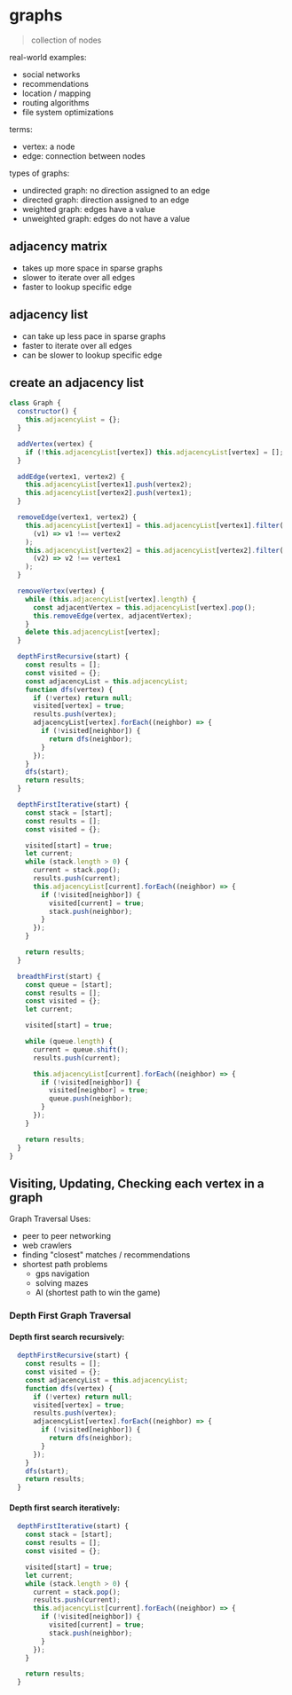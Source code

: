 # graphs

> collection of nodes

real-world examples:

- social networks
- recommendations
- location / mapping
- routing algorithms
- file system optimizations

terms:

- vertex: a node
- edge: connection between nodes

types of graphs:

- undirected graph: no direction assigned to an edge
- directed graph: direction assigned to an edge
- weighted graph: edges have a value
- unweighted graph: edges do not have a value

## adjacency matrix

- takes up more space in sparse graphs
- slower to iterate over all edges
- faster to lookup specific edge

## adjacency list

- can take up less pace in sparse graphs
- faster to iterate over all edges
- can be slower to lookup specific edge

## create an adjacency list

```js
class Graph {
  constructor() {
    this.adjacencyList = {};
  }

  addVertex(vertex) {
    if (!this.adjacencyList[vertex]) this.adjacencyList[vertex] = [];
  }

  addEdge(vertex1, vertex2) {
    this.adjacencyList[vertex1].push(vertex2);
    this.adjacencyList[vertex2].push(vertex1);
  }

  removeEdge(vertex1, vertex2) {
    this.adjacencyList[vertex1] = this.adjacencyList[vertex1].filter(
      (v1) => v1 !== vertex2
    );
    this.adjacencyList[vertex2] = this.adjacencyList[vertex2].filter(
      (v2) => v2 !== vertex1
    );
  }

  removeVertex(vertex) {
    while (this.adjacencyList[vertex].length) {
      const adjacentVertex = this.adjacencyList[vertex].pop();
      this.removeEdge(vertex, adjacentVertex);
    }
    delete this.adjacencyList[vertex];
  }

  depthFirstRecursive(start) {
    const results = [];
    const visited = {};
    const adjacencyList = this.adjacencyList;
    function dfs(vertex) {
      if (!vertex) return null;
      visited[vertex] = true;
      results.push(vertex);
      adjacencyList[vertex].forEach((neighbor) => {
        if (!visited[neighbor]) {
          return dfs(neighbor);
        }
      });
    }
    dfs(start);
    return results;
  }

  depthFirstIterative(start) {
    const stack = [start];
    const results = [];
    const visited = {};

    visited[start] = true;
    let current;
    while (stack.length > 0) {
      current = stack.pop();
      results.push(current);
      this.adjacencyList[current].forEach((neighbor) => {
        if (!visited[neighbor]) {
          visited[current] = true;
          stack.push(neighbor);
        }
      });
    }

    return results;
  }

  breadthFirst(start) {
    const queue = [start];
    const results = [];
    const visited = {};
    let current;

    visited[start] = true;

    while (queue.length) {
      current = queue.shift();
      results.push(current);

      this.adjacencyList[current].forEach((neighbor) => {
        if (!visited[neighbor]) {
          visited[neighbor] = true;
          queue.push(neighbor);
        }
      });
    }

    return results;
  }
}
```

## Visiting, Updating, Checking each vertex in a graph

Graph Traversal Uses:

- peer to peer networking
- web crawlers
- finding "closest" matches / recommendations
- shortest path problems
  - gps navigation
  - solving mazes
  - AI (shortest path to win the game)

### Depth First Graph Traversal

#### Depth first search recursively:

```js
  depthFirstRecursive(start) {
    const results = [];
    const visited = {};
    const adjacencyList = this.adjacencyList;
    function dfs(vertex) {
      if (!vertex) return null;
      visited[vertex] = true;
      results.push(vertex);
      adjacencyList[vertex].forEach((neighbor) => {
        if (!visited[neighbor]) {
          return dfs(neighbor);
        }
      });
    }
    dfs(start);
    return results;
  }
```

#### Depth first search iteratively:

```js
  depthFirstIterative(start) {
    const stack = [start];
    const results = [];
    const visited = {};

    visited[start] = true;
    let current;
    while (stack.length > 0) {
      current = stack.pop();
      results.push(current);
      this.adjacencyList[current].forEach((neighbor) => {
        if (!visited[neighbor]) {
          visited[current] = true;
          stack.push(neighbor);
        }
      });
    }

    return results;
  }
```
